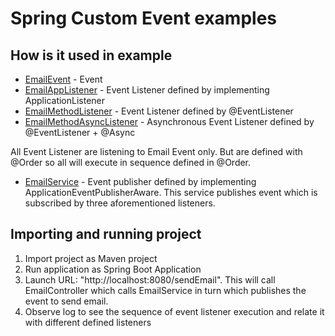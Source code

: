 # Spring Custom Event examples

## How is it used in example

- [EmailEvent](SpringCustomEventExample/src/main/java/com/vipul/event/EmailEvent.java) - Event
- [EmailAppListener](SpringCustomEventExample/src/main/java/com/vipul/event/EmailAppListener.java) - Event Listener defined by implementing ApplicationListener
- [EmailMethodListener](SpringCustomEventExample/src/main/java/com/vipul/event/EmailMethodListener.java) - Event Listener defined by @EventListener
- [EmailMethodAsyncListener](SpringCustomEventExample/src/main/java/com/vipul/event/EmailMethodAsyncListener.java) - Asynchronous Event Listener defined by @EventListener + @Async 

All Event Listener are listening to Email Event only. But are defined with @Order so all will execute in sequence defined in @Order.

- [EmailService](SpringCustomEventExample/src/main/java/com/vipul/service/EmailService.java) - Event publisher defined by implementing ApplicationEventPublisherAware. This service publishes event which is subscribed by three aforementioned listeners. 

## Importing and running project

1. Import project as Maven project
2. Run application as Spring Boot Application
3. Launch URL: "http://localhost:8080/sendEmail". This will call EmailController which calls EmailService in turn which publishes the event to send email.
4. Observe log to see the sequence of event listener execution and relate it with different defined listeners